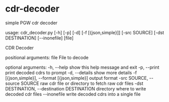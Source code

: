 # cdr-decoder
simple PGW cdr decoder



usage: cdr_decoder.py [-h] [-p] [-d] [-f [{json,simple}]] [-src SOURCE]
                      [-dst DESTINATION] [--inonefile]
                      [file]

CDR Decoder

positional arguments:
  file                  File to decode

optional arguments:
  -h, --help            show this help message and exit
  -p, --print           print decoded cdrs to prompt
  -d, --details         show more details
  -f [{json,simple}], --format [{json,simple}]
                        output format
  -src SOURCE, --source SOURCE
                        raw cdr file or directory to fetch raw cdr files
  -dst DESTINATION, --destination DESTINATION
                        directory where to write decoded cdr files
  --inonefile           write decoded cdrs into a single file
